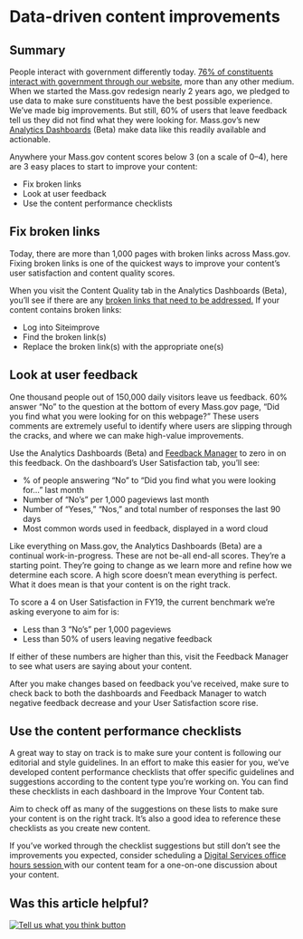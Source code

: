# Data-driven content improvements

## Summary

People interact with government differently today. [76% of constituents interact with government through our website](https://medium.com/ma-digital-services/testing-1-2-3-the-mass-gov-pilot-c1268be1dff7), more than any other medium. When we started the Mass.gov redesign nearly 2 years ago, we pledged to use data to make sure constituents have the best possible experience. We’ve made big improvements. But still, 60% of users that leave feedback tell us they did not find what they were looking for. Mass.gov’s new [Analytics Dashboards](https://www.youtube.com/watch?v=rH4mVmm6inQ&feature=youtu.be) \(Beta\) make data like this readily available and actionable.

Anywhere your Mass.gov content scores below 3 \(on a scale of 0–4\), here are 3 easy places to start to improve your content:

* Fix broken links
* Look at user feedback
* Use the content performance checklists

## **Fix broken links**

Today, there are more than 1,000 pages with broken links across Mass.gov. Fixing broken links is one of the quickest ways to improve your content’s user satisfaction and content quality scores.

When you visit the Content Quality tab in the Analytics Dashboards \(Beta\), you’ll see if there are any [broken links that need to be addressed.](siteimprove/use-siteimprove-to-fix-broken-links.md) If your content contains broken links:

* Log into Siteimprove
* Find the broken link\(s\)
* Replace the broken link\(s\) with the appropriate one\(s\)

## **Look at user feedback**

One thousand people out of 150,000 daily visitors leave us feedback. 60% answer “No” to the question at the bottom of every Mass.gov page, “Did you find what you were looking for on this webpage?” These users comments are extremely useful to identify where users are slipping through the cracks, and where we can make high-value improvements.

Use the Analytics Dashboards \(Beta\) and [Feedback Manager](feedback-manager.md) to zero in on this feedback. On the dashboard’s User Satisfaction tab, you’ll see:

* % of people answering “No” to “Did you find what you were looking for…” last month
* Number of “No’s” per 1,000 pageviews last month
* Number of “Yeses,” “Nos,” and total number of responses the last 90 days
* Most common words used in feedback, displayed in a word cloud

Like everything on Mass.gov, the Analytics Dashboards \(Beta\) are a continual work-in-progress. These are not be-all end-all scores. They’re a starting point. They’re going to change as we learn more and refine how we determine each score. A high score doesn’t mean everything is perfect. What it does mean is that your content is on the right track.

To score a 4 on User Satisfaction in FY19, the current benchmark we’re asking everyone to aim for is:

* Less than 3 “No’s” per 1,000 pageviews
* Less than 50% of users leaving negative feedback

If either of these numbers are higher than this, visit the Feedback Manager to see what users are saying about your content.

After you make changes based on feedback you’ve received, make sure to check back to both the dashboards and Feedback Manager to watch negative feedback decrease and your User Satisfaction score rise.

## **Use the content performance checklists**

A great way to stay on track is to make sure your content is following our editorial and style guidelines. In an effort to make this easier for you, we’ve developed content performance checklists that offer specific guidelines and suggestions according to the content type you’re working on. You can find these checklists in each dashboard in the Improve Your Content tab.

Aim to check off as many of the suggestions on these lists to make sure your content is on the right track. It’s also a good idea to reference these checklists as you create new content.

If you’ve worked through the checklist suggestions but still don’t see the improvements you expected, consider scheduling a [Digital Services office hours session ](../digital-service-resources/get-help-from-the-mass.gov-team/content-strategy-session.md)with our content team for a one-on-one discussion about your content.

## Was this article helpful?

[![Tell us what you think button](https://blobscdn.gitbook.com/v0/b/gitbook-28427.appspot.com/o/assets%2F-LJ04qJGAHkvdE13BfdG%2F-LSz77NBAwnSNpMPT3df%2F-LSz7xSmyKXltd4avaCt%2FKB%20survey%20button%20POC%202.png?alt=media&token=8d071cab-8b95-48a3-a332-13e3fc8d9f96)](https://massgov.formstack.com/forms/mass_gov_knowledge_base_feedback?article=data-driven-content-improvements)

